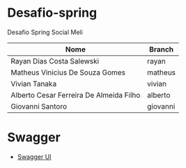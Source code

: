 # Desafio-spring
Desafio Spring Social Meli


|Nome|Branch|
|-------------------------------|-----------------------------|
|Rayan Dias Costa Salewski|rayan|
|Matheus Vinicius De Souza Gomes|matheus|
|Vivian Tanaka|vivian|
|Alberto Cesar Ferreira De Almeida Filho|alberto|
|Giovanni Santoro|giovanni|

# Swagger
* [Swagger UI](http://localhost:8080/swagger-ui.html)
